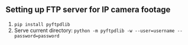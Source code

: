 ## Setting up FTP server for IP camera footage
1. `pip install pyftpdlib`
2. Serve current directory: `python -m pyftpdlib -w --user=username --password=password`
